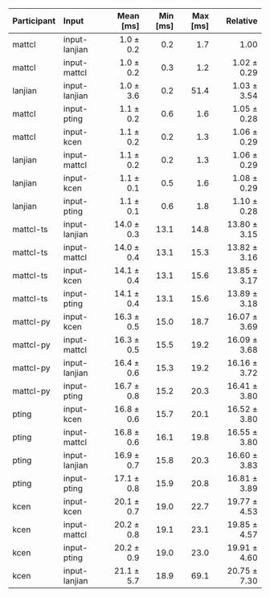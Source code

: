 | Participant | Input | Mean [ms] | Min [ms] | Max [ms] | Relative |
|:---|:---|---:|---:|---:|---:|
| mattcl | input-lanjian | 1.0 ± 0.2 | 0.2 | 1.7 | 1.00 |
| mattcl | input-mattcl | 1.0 ± 0.2 | 0.3 | 1.2 | 1.02 ± 0.29 |
| lanjian | input-lanjian | 1.0 ± 3.6 | 0.2 | 51.4 | 1.03 ± 3.54 |
| mattcl | input-pting | 1.1 ± 0.2 | 0.6 | 1.6 | 1.05 ± 0.28 |
| mattcl | input-kcen | 1.1 ± 0.2 | 0.2 | 1.3 | 1.06 ± 0.29 |
| lanjian | input-mattcl | 1.1 ± 0.2 | 0.2 | 1.3 | 1.06 ± 0.29 |
| lanjian | input-kcen | 1.1 ± 0.1 | 0.5 | 1.6 | 1.08 ± 0.29 |
| lanjian | input-pting | 1.1 ± 0.1 | 0.6 | 1.8 | 1.10 ± 0.28 |
| mattcl-ts | input-lanjian | 14.0 ± 0.3 | 13.1 | 14.8 | 13.80 ± 3.15 |
| mattcl-ts | input-mattcl | 14.0 ± 0.4 | 13.1 | 15.3 | 13.82 ± 3.16 |
| mattcl-ts | input-kcen | 14.1 ± 0.4 | 13.1 | 15.6 | 13.85 ± 3.17 |
| mattcl-ts | input-pting | 14.1 ± 0.4 | 13.1 | 15.6 | 13.89 ± 3.18 |
| mattcl-py | input-kcen | 16.3 ± 0.5 | 15.0 | 18.7 | 16.07 ± 3.69 |
| mattcl-py | input-mattcl | 16.3 ± 0.5 | 15.5 | 19.2 | 16.09 ± 3.68 |
| mattcl-py | input-lanjian | 16.4 ± 0.6 | 15.3 | 19.2 | 16.16 ± 3.72 |
| mattcl-py | input-pting | 16.7 ± 0.8 | 15.2 | 20.3 | 16.41 ± 3.80 |
| pting | input-kcen | 16.8 ± 0.6 | 15.7 | 20.1 | 16.52 ± 3.80 |
| pting | input-mattcl | 16.8 ± 0.6 | 16.1 | 19.8 | 16.55 ± 3.80 |
| pting | input-lanjian | 16.9 ± 0.7 | 15.8 | 20.3 | 16.60 ± 3.83 |
| pting | input-pting | 17.1 ± 0.8 | 15.9 | 20.8 | 16.81 ± 3.89 |
| kcen | input-kcen | 20.1 ± 0.7 | 19.0 | 22.7 | 19.77 ± 4.53 |
| kcen | input-mattcl | 20.2 ± 0.8 | 19.1 | 23.1 | 19.85 ± 4.57 |
| kcen | input-pting | 20.2 ± 0.9 | 19.0 | 23.0 | 19.91 ± 4.60 |
| kcen | input-lanjian | 21.1 ± 5.7 | 18.9 | 69.1 | 20.75 ± 7.30 |
